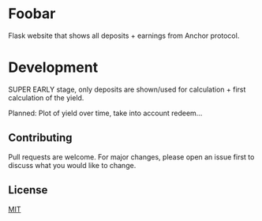 # Foobar

Flask website that shows all deposits + earnings from Anchor protocol.

# Development

SUPER EARLY stage, only deposits are shown/used for calculation + first calculation of the yield.


Planned: Plot of yield over time, take into account redeem...

## Contributing
Pull requests are welcome. For major changes, please open an issue first to discuss what you would like to change.

## License
[MIT](https://choosealicense.com/licenses/mit/)